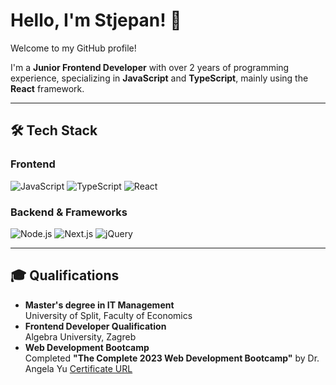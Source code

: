 # Hello, I'm Stjepan! 👋  
Welcome to my GitHub profile!

I'm a **Junior Frontend Developer** with over 2 years of programming experience, specializing in **JavaScript** and **TypeScript**, mainly using the **React** framework.

---

## 🛠 Tech Stack
### Frontend
![JavaScript](https://img.shields.io/badge/-JavaScript-F7DF1E?style=for-the-badge&logo=javascript&logoColor=black)
![TypeScript](https://img.shields.io/badge/-TypeScript-007ACC?style=for-the-badge&logo=typescript&logoColor=white)
![React](https://img.shields.io/badge/-React-61DAFB?style=for-the-badge&logo=react&logoColor=black)

### Backend & Frameworks
![Node.js](https://img.shields.io/badge/-Node.js-339933?style=for-the-badge&logo=nodedotjs&logoColor=white)
![Next.js](https://img.shields.io/badge/-Next.js-000000?style=for-the-badge&logo=nextdotjs&logoColor=white)
![jQuery](https://img.shields.io/badge/-jQuery-0769AD?style=for-the-badge&logo=jquery&logoColor=white)

---

## 🎓 Qualifications
- **Master's degree in IT Management**  
  University of Split, Faculty of Economics
- **Frontend Developer Qualification**  
  Algebra University, Zagreb
- **Web Development Bootcamp**  
  Completed **"The Complete 2023 Web Development Bootcamp"** by Dr. Angela Yu  [Certificate URL](https://ude.my/UC-979365a0-71a0-45b9-87e0-09f171cefa50)





